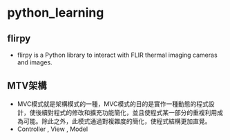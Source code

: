 # python_learning
## flirpy
* flirpy is a Python library to interact with FLIR thermal imaging cameras and images.
## MTV架構
* MVC模式就是架構模式的一種，MVC模式的目的是實作一種動態的程式設計，使後續對程式的修改和擴充功能簡化，並且使程式某一部分的重複利用成為可能。除此之外，此模式通過對複雜度的簡化，使程式結構更加直覺。
* Controller , View , Model 
